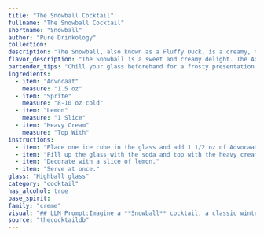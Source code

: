 ```yaml
---
title: "The Snowball Cocktail"
fullname: "The Snowball Cocktail"
shortname: "Snowball"
author: "Pure Drinkology"
collection:
description: "The Snowball, also known as a Fluffy Duck, is a creamy, tangy delight, belonging to the **liqueur-based cocktail family**, with roots in **19th-century England**. It's a simple blend of the Dutch egg liqueur, Advocaat, with citrusy lemonade and lemon, creating a refreshing and indulgent drink. "
flavor_description: "The Snowball is a sweet and creamy delight. The Advocaat, a rich egg yolk liqueur, brings a velvety texture and notes of vanilla and brandy. The lemonade provides a refreshing tartness, while the lemon adds a subtle citrus zing.  The ice chills the drink and accentuates the creamy smoothness.  The result is a comforting, slightly decadent cocktail perfect for wintery days. "
bartender_tips: "Chill your glass beforehand for a frosty presentation. Use good quality Advocaat, as it's the star of the show. Freshly squeezed lemon juice is key for a bright flavor. Shake vigorously with ice to ensure proper dilution and a smooth texture. Garnish with a lemon twist for an aromatic touch. "
ingredients:
  - item: "Advocaat"
    measure: "1.5 oz"
  - item: "Sprite"
    measure: "8-10 oz cold"
  - item: "Lemon"
    measure: "1 Slice"
  - item: "Heavy Cream"
    measure: "Top With"
instructions:
  - item: "Place one ice cube in the glass and add 1 1/2 oz of Advocaat."
  - item: "Fill up the glass with the soda and top with the heavy cream."
  - item: "Decorate with a slice of lemon."
  - item: "Serve at once."
glass: "Highball glass"
category: "cocktail"
has_alcohol: true
base_spirit:
family: "creme"
visual: "## LLM Prompt:Imagine a **Snowball** cocktail, a classic winter warmer. Describe its appearance in vivid detail, capturing the following aspects:* **Color:**  What is the overall color of the drink? Is it a creamy white, a pale yellow, or something in between? Does it have any subtle hints of color? * **Texture:**  Is it smooth and silky, or does it have a frothy head? Does it have any visible ice crystals or chunks? * **Glassware:** What kind of glass is it served in? Is it a classic coupe, a rocks glass, or something else entirely? * **Garnish:**  Does the cocktail have any garnish? If so, what is it and how does it enhance the visual appeal? Focus on creating an evocative and detailed description that allows the reader to visualize the Snowball perfectly. "
source: "thecocktaildb"
---
```


